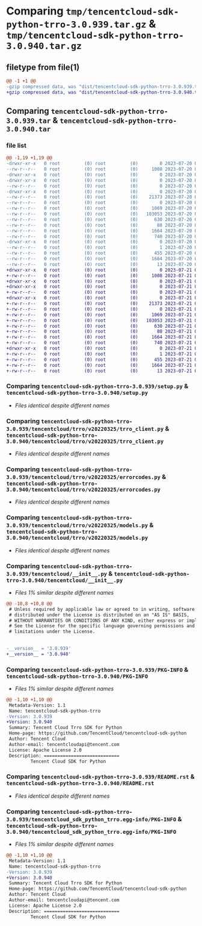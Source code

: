 # Comparing `tmp/tencentcloud-sdk-python-trro-3.0.939.tar.gz` & `tmp/tencentcloud-sdk-python-trro-3.0.940.tar.gz`

## filetype from file(1)

```diff
@@ -1 +1 @@
-gzip compressed data, was "dist/tencentcloud-sdk-python-trro-3.0.939.tar", last modified: Thu Jul 20 00:36:30 2023, max compression
+gzip compressed data, was "dist/tencentcloud-sdk-python-trro-3.0.940.tar", last modified: Fri Jul 21 00:52:35 2023, max compression
```

## Comparing `tencentcloud-sdk-python-trro-3.0.939.tar` & `tencentcloud-sdk-python-trro-3.0.940.tar`

### file list

```diff
@@ -1,19 +1,19 @@
-drwxr-xr-x   0 root         (0) root         (0)        0 2023-07-20 00:36:30.000000 tencentcloud-sdk-python-trro-3.0.939/
--rw-r--r--   0 root         (0) root         (0)     1008 2023-07-20 00:36:30.000000 tencentcloud-sdk-python-trro-3.0.939/setup.py
-drwxr-xr-x   0 root         (0) root         (0)        0 2023-07-20 00:36:30.000000 tencentcloud-sdk-python-trro-3.0.939/tencentcloud/
-drwxr-xr-x   0 root         (0) root         (0)        0 2023-07-20 00:36:30.000000 tencentcloud-sdk-python-trro-3.0.939/tencentcloud/trro/
--rw-r--r--   0 root         (0) root         (0)        0 2023-07-20 00:36:30.000000 tencentcloud-sdk-python-trro-3.0.939/tencentcloud/trro/__init__.py
-drwxr-xr-x   0 root         (0) root         (0)        0 2023-07-20 00:36:30.000000 tencentcloud-sdk-python-trro-3.0.939/tencentcloud/trro/v20220325/
--rw-r--r--   0 root         (0) root         (0)    21373 2023-07-20 00:36:30.000000 tencentcloud-sdk-python-trro-3.0.939/tencentcloud/trro/v20220325/trro_client.py
--rw-r--r--   0 root         (0) root         (0)        0 2023-07-20 00:36:30.000000 tencentcloud-sdk-python-trro-3.0.939/tencentcloud/trro/v20220325/__init__.py
--rw-r--r--   0 root         (0) root         (0)     1069 2023-07-20 00:36:30.000000 tencentcloud-sdk-python-trro-3.0.939/tencentcloud/trro/v20220325/errorcodes.py
--rw-r--r--   0 root         (0) root         (0)   103053 2023-07-20 00:36:30.000000 tencentcloud-sdk-python-trro-3.0.939/tencentcloud/trro/v20220325/models.py
--rw-r--r--   0 root         (0) root         (0)      630 2023-07-20 00:36:30.000000 tencentcloud-sdk-python-trro-3.0.939/tencentcloud/__init__.py
--rw-r--r--   0 root         (0) root         (0)       88 2023-07-20 00:36:30.000000 tencentcloud-sdk-python-trro-3.0.939/setup.cfg
--rw-r--r--   0 root         (0) root         (0)     1664 2023-07-20 00:36:30.000000 tencentcloud-sdk-python-trro-3.0.939/PKG-INFO
--rw-r--r--   0 root         (0) root         (0)      740 2023-07-20 00:36:30.000000 tencentcloud-sdk-python-trro-3.0.939/README.rst
-drwxr-xr-x   0 root         (0) root         (0)        0 2023-07-20 00:36:30.000000 tencentcloud-sdk-python-trro-3.0.939/tencentcloud_sdk_python_trro.egg-info/
--rw-r--r--   0 root         (0) root         (0)        1 2023-07-20 00:36:30.000000 tencentcloud-sdk-python-trro-3.0.939/tencentcloud_sdk_python_trro.egg-info/dependency_links.txt
--rw-r--r--   0 root         (0) root         (0)      455 2023-07-20 00:36:30.000000 tencentcloud-sdk-python-trro-3.0.939/tencentcloud_sdk_python_trro.egg-info/SOURCES.txt
--rw-r--r--   0 root         (0) root         (0)     1664 2023-07-20 00:36:30.000000 tencentcloud-sdk-python-trro-3.0.939/tencentcloud_sdk_python_trro.egg-info/PKG-INFO
--rw-r--r--   0 root         (0) root         (0)       13 2023-07-20 00:36:30.000000 tencentcloud-sdk-python-trro-3.0.939/tencentcloud_sdk_python_trro.egg-info/top_level.txt
+drwxr-xr-x   0 root         (0) root         (0)        0 2023-07-21 00:52:35.000000 tencentcloud-sdk-python-trro-3.0.940/
+-rw-r--r--   0 root         (0) root         (0)     1008 2023-07-21 00:52:34.000000 tencentcloud-sdk-python-trro-3.0.940/setup.py
+drwxr-xr-x   0 root         (0) root         (0)        0 2023-07-21 00:52:35.000000 tencentcloud-sdk-python-trro-3.0.940/tencentcloud/
+drwxr-xr-x   0 root         (0) root         (0)        0 2023-07-21 00:52:35.000000 tencentcloud-sdk-python-trro-3.0.940/tencentcloud/trro/
+-rw-r--r--   0 root         (0) root         (0)        0 2023-07-21 00:52:34.000000 tencentcloud-sdk-python-trro-3.0.940/tencentcloud/trro/__init__.py
+drwxr-xr-x   0 root         (0) root         (0)        0 2023-07-21 00:52:35.000000 tencentcloud-sdk-python-trro-3.0.940/tencentcloud/trro/v20220325/
+-rw-r--r--   0 root         (0) root         (0)    21373 2023-07-21 00:52:34.000000 tencentcloud-sdk-python-trro-3.0.940/tencentcloud/trro/v20220325/trro_client.py
+-rw-r--r--   0 root         (0) root         (0)        0 2023-07-21 00:52:34.000000 tencentcloud-sdk-python-trro-3.0.940/tencentcloud/trro/v20220325/__init__.py
+-rw-r--r--   0 root         (0) root         (0)     1069 2023-07-21 00:52:34.000000 tencentcloud-sdk-python-trro-3.0.940/tencentcloud/trro/v20220325/errorcodes.py
+-rw-r--r--   0 root         (0) root         (0)   103053 2023-07-21 00:52:34.000000 tencentcloud-sdk-python-trro-3.0.940/tencentcloud/trro/v20220325/models.py
+-rw-r--r--   0 root         (0) root         (0)      630 2023-07-21 00:52:34.000000 tencentcloud-sdk-python-trro-3.0.940/tencentcloud/__init__.py
+-rw-r--r--   0 root         (0) root         (0)       88 2023-07-21 00:52:35.000000 tencentcloud-sdk-python-trro-3.0.940/setup.cfg
+-rw-r--r--   0 root         (0) root         (0)     1664 2023-07-21 00:52:35.000000 tencentcloud-sdk-python-trro-3.0.940/PKG-INFO
+-rw-r--r--   0 root         (0) root         (0)      740 2023-07-21 00:52:34.000000 tencentcloud-sdk-python-trro-3.0.940/README.rst
+drwxr-xr-x   0 root         (0) root         (0)        0 2023-07-21 00:52:35.000000 tencentcloud-sdk-python-trro-3.0.940/tencentcloud_sdk_python_trro.egg-info/
+-rw-r--r--   0 root         (0) root         (0)        1 2023-07-21 00:52:35.000000 tencentcloud-sdk-python-trro-3.0.940/tencentcloud_sdk_python_trro.egg-info/dependency_links.txt
+-rw-r--r--   0 root         (0) root         (0)      455 2023-07-21 00:52:35.000000 tencentcloud-sdk-python-trro-3.0.940/tencentcloud_sdk_python_trro.egg-info/SOURCES.txt
+-rw-r--r--   0 root         (0) root         (0)     1664 2023-07-21 00:52:35.000000 tencentcloud-sdk-python-trro-3.0.940/tencentcloud_sdk_python_trro.egg-info/PKG-INFO
+-rw-r--r--   0 root         (0) root         (0)       13 2023-07-21 00:52:35.000000 tencentcloud-sdk-python-trro-3.0.940/tencentcloud_sdk_python_trro.egg-info/top_level.txt
```

### Comparing `tencentcloud-sdk-python-trro-3.0.939/setup.py` & `tencentcloud-sdk-python-trro-3.0.940/setup.py`

 * *Files identical despite different names*

### Comparing `tencentcloud-sdk-python-trro-3.0.939/tencentcloud/trro/v20220325/trro_client.py` & `tencentcloud-sdk-python-trro-3.0.940/tencentcloud/trro/v20220325/trro_client.py`

 * *Files identical despite different names*

### Comparing `tencentcloud-sdk-python-trro-3.0.939/tencentcloud/trro/v20220325/errorcodes.py` & `tencentcloud-sdk-python-trro-3.0.940/tencentcloud/trro/v20220325/errorcodes.py`

 * *Files identical despite different names*

### Comparing `tencentcloud-sdk-python-trro-3.0.939/tencentcloud/trro/v20220325/models.py` & `tencentcloud-sdk-python-trro-3.0.940/tencentcloud/trro/v20220325/models.py`

 * *Files identical despite different names*

### Comparing `tencentcloud-sdk-python-trro-3.0.939/tencentcloud/__init__.py` & `tencentcloud-sdk-python-trro-3.0.940/tencentcloud/__init__.py`

 * *Files 1% similar despite different names*

```diff
@@ -10,8 +10,8 @@
 # Unless required by applicable law or agreed to in writing, software
 # distributed under the License is distributed on an "AS IS" BASIS,
 # WITHOUT WARRANTIES OR CONDITIONS OF ANY KIND, either express or implied.
 # See the License for the specific language governing permissions and
 # limitations under the License.
 
 
-__version__ = '3.0.939'
+__version__ = '3.0.940'
```

### Comparing `tencentcloud-sdk-python-trro-3.0.939/PKG-INFO` & `tencentcloud-sdk-python-trro-3.0.940/PKG-INFO`

 * *Files 1% similar despite different names*

```diff
@@ -1,10 +1,10 @@
 Metadata-Version: 1.1
 Name: tencentcloud-sdk-python-trro
-Version: 3.0.939
+Version: 3.0.940
 Summary: Tencent Cloud Trro SDK for Python
 Home-page: https://github.com/TencentCloud/tencentcloud-sdk-python
 Author: Tencent Cloud
 Author-email: tencentcloudapi@tencent.com
 License: Apache License 2.0
 Description: ============================
         Tencent Cloud SDK for Python
```

### Comparing `tencentcloud-sdk-python-trro-3.0.939/README.rst` & `tencentcloud-sdk-python-trro-3.0.940/README.rst`

 * *Files identical despite different names*

### Comparing `tencentcloud-sdk-python-trro-3.0.939/tencentcloud_sdk_python_trro.egg-info/PKG-INFO` & `tencentcloud-sdk-python-trro-3.0.940/tencentcloud_sdk_python_trro.egg-info/PKG-INFO`

 * *Files 1% similar despite different names*

```diff
@@ -1,10 +1,10 @@
 Metadata-Version: 1.1
 Name: tencentcloud-sdk-python-trro
-Version: 3.0.939
+Version: 3.0.940
 Summary: Tencent Cloud Trro SDK for Python
 Home-page: https://github.com/TencentCloud/tencentcloud-sdk-python
 Author: Tencent Cloud
 Author-email: tencentcloudapi@tencent.com
 License: Apache License 2.0
 Description: ============================
         Tencent Cloud SDK for Python
```

